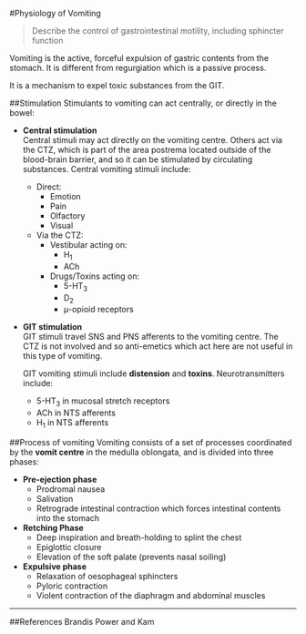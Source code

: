 #Physiology of Vomiting
> Describe the control of gastrointestinal motility, including sphincter function

Vomiting is the active, forceful expulsion of gastric contents from the stomach. It is different from regurgiation which is a passive process.

It is a mechanism to expel toxic substances from the GIT.

##Stimulation
Stimulants to vomiting can act centrally, or directly in the bowel:
* **Central stimulation**  
    Central stimuli may act directly on the vomiting centre. Others act via the CTZ, which is part of the area postrema located outside of the blood-brain barrier, and so it can be stimulated by circulating substances.
    Central vomiting stimuli include:
    * Direct:
        * Emotion
        * Pain
        * Olfactory
        * Visual
    * Via the CTZ:
        * Vestibular acting on:
            * H<sub>1</sub>
            * ACh
        * Drugs/Toxins acting on:
            * 5-HT<sub>3</sub>
            * D<sub>2</sub>
            * μ-opioid receptors




* **GIT stimulation**  
    GIT stimuli travel SNS and PNS afferents to the vomiting centre. The CTZ is not involved and so anti-emetics which act here are not useful in this type of vomiting.

    GIT vomiting stimuli include **distension** and **toxins**. Neurotransmitters include:
    * 5-HT<sub>3</sub> in mucosal stretch receptors
    * ACh in NTS afferents
    * H<sub>1</sub> in NTS afferents


##Process of vomiting
Vomiting consists of a set of processes coordinated by the **vomit centre** in the medulla oblongata, and is divided into three phases:
* **Pre-ejection phase**
    * Prodromal nausea
    * Salivation
    * Retrograde intestinal contraction which forces intestinal contents into the stomach
* **Retching Phase**
    * Deep inspiration and breath-holding to splint the chest
    * Epiglottic closure
    * Elevation of the soft palate (prevents nasal soiling)
* **Expulsive phase**
    * Relaxation of oesophageal sphincters
    * Pyloric contraction
    * Violent contraction of the diaphragm and abdominal muscles


---
##References
Brandis
Power and Kam